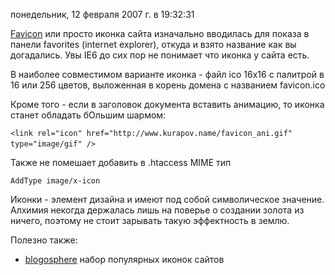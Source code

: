 понедельник, 12 февраля 2007 г. в 19:32:31

[Favicon](http://en.wikipedia.org/wiki/Favicon) или просто иконка сайта изначально вводилась для показа в панели favorites (internet explorer), откуда и взято название как вы догадались. Увы IE6 до сих пор не понимает что иконка у сайта есть.

В наиболее совместимом варианте иконка - файл ico 16x16 с палитрой в 16 или 256 цветов, выложенная в корень домена с названием favicon.ico

Кроме того - если в заголовок документа вставить анимацию, то иконка станет обладать бОльшим шармом:

`<link rel="icon" href="http://www.kurapov.name/favicon_ani.gif" type="image/gif" />` 

Также не помешает добавить в .htaccess MIME тип

`AddType image/x-icon`

Иконки - элемент дизайна и имеют под собой символическое значение. Алхимия некогда держалась лишь на поверье о создании золота из ничего, поэтому не стоит зарывать такую эффектность в землю. 

Полезно также:

- [blogosphere](http://blogosphera.net/) набор популярных иконок сайтов